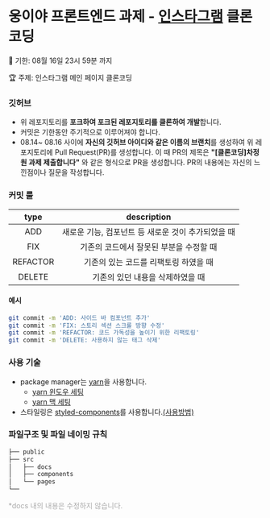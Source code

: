 # 웅이야 프론트엔드 과제 - [인스타그램](https://www.instagram.com/) 클론코딩
📆 기한: 08월 16일 23시 59분 까지

🏆 주제: 인스타그램 메인 페이지 클론코딩
### 깃허브
- 위 레포지토리를 **포크하여 포크된 레포지토리를 클론하여 개발**합니다.
- 커밋은 기한동안 주기적으로 이루어져야 합니다.
- 08.14~ 08.16 사이에 **자신의 깃허브 아이디와 같은 이름의 브랜치**를 생성하여 위 레포지토리에 Pull Request(PR)를 생성합니다. 이 때 PR의 제목은 **"[클론코딩]차정원 과제 제출합니다"** 와 같은 형식으로 PR을 생성합니다. PR의 내용에는 자신의 느낀점이나 질문을 작성합니다.

### 커밋 룰
| type | description |
| :---: | :---: |
| ADD | 새로운 기능, 컴포넌트 등 새로운 것이 추가되었을 때 |
| FIX | 기존의 코드에서 잘못된 부분을 수정할 때 |
| REFACTOR | 기존의 있는 코드를 리팩토링 하였을 때 |
| DELETE | 기존의 있던 내용을 삭제하였을 때 |
#### 예시
```bash
git commit -m 'ADD: 사이드 바 컴포넌트 추가'
git commit -m 'FIX: 스토리 섹션 스크롤 방향 수정'
git commit -m 'REFACTOR: 코드 가독성을 높이기 위한 리팩토링'
git commit -m 'DELETE: 사용하지 않는 태그 삭제'
```

### 사용 기술
- package manager는 [yarn](https://yarnpkg.com/)을 사용합니다.
  + [yarn 윈도우 세팅](https://velog.io/@nxnaxx/React-%EA%B0%9C%EB%B0%9C-%ED%99%98%EA%B2%BD-%EA%B5%AC%EC%B6%95-yarn%EA%B3%BC-CRA-%EC%84%A4%EC%B9%98)
  + [yarn 맥 세팅](https://velog.io/@seoyaon/React-%EB%A6%AC%EC%95%A1%ED%8A%B8-%EC%8B%9C%EC%9E%91%ED%95%98%EA%B8%B0)
- 스타일링은 [styled-components](https://styled-components.com/)를 사용합니다.[(사용방법)](https://github.com/WoongCourse/clone/blob/main/src/docs/styled_components.md)

### 파일구조 및 파일 네이밍 규칙
```bash
├── public
├── src
│   ├── docs
│   ├── components
│   └── pages
└──
``` 
<span style='color: #aaa'>*docs 내의 내용은 수정하지 않습니다.</span>
